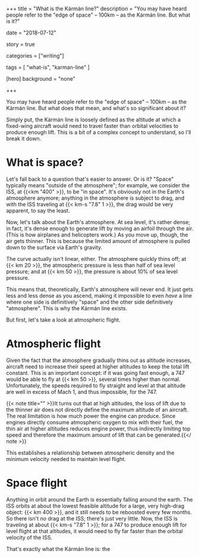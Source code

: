 +++
title = "What is the Kármán line?"
description = "You may have heard people refer to the \"edge of space\" – 100km – as the Kármán line. But what is it?"

date = "2018-07-12"

story = true

categories = ["writing"]

tags = [
     "what-is",
     "karman-line"
     ]

[hero]
background = "none"

+++

You may have heard people refer to the "edge of space" – 100km – as the Kármán
line. But what does that mean, and what's so significant about it?

<!-- more -->

Simply put, the Kármán line is loosely defined as the altitude at which a
fixed-wing aircraft would need to travel faster than orbital velocities to
produce enough lift. This is a bit of a complex concept to understand, so
I'll break it down.

# What is space?

Let's fall back to a question that's easier to answer. Or is it? "Space"
typically means "outside of the atmosphere"; for example, we consider the ISS,
at {{<km "400" >}}, to be "in space". It's obviously not in the Earth's
atmosphere anymore; anything in the atmosphere is subject to drag, and with
the ISS traveling at {{< km-s "7.8" 1 >}}, the drag would be very apparent, to
say the least.

Now, let's talk about the Earth's atmosphere. At sea level, it's rather dense;
in fact, it's dense enough to generate lift by moving an airfoil through the
air. (This is how airplanes and helicopters work.) As you move up, though, the
air gets thinner. This is because the limited amount of atmosphere is pulled
down to the surface via Earth's gravity.

The curve actually isn't linear, either. The atmosphere quickly thins off; at
{{< km 20 >}}, the atmospheric pressure is less than half of sea level
pressure; and at {{< km 50 >}}, the pressure is about 10% of sea
level pressure.

This means that, theoretically, Earth's atmosphere will never end. It just
gets less and less dense as you ascend, making it impossible to even _have_ a
line where one side is definitively "space" and the other side definitively
"atmosphere". This is why the Kármán line exists.

But first, let's take a look at atmospheric flight.

# Atmospheric flight

Given the fact that the atmosphere gradually thins out as altitude increases,
aircraft need to increase their speed at higher altitudes to keep the total
lift constant. This is an important concept: if it was going fast enough, a
747 would be able to fly at {{< km 50 >}}, several times higher than normal.
Unfortunately, the speeds required to fly straight and level at that altitude
are well in excess of Mach 1, and thus impossible, for the 747.

{{< note title="" >}}It turns out that at high altitudes, the loss
of lift due to the thinner air does not directly define the maximum altitude of
an aircraft. The real limitation is how much power the engine can produce.
Since engines directly consume atmospheric oxygen to mix with their fuel, the
thin air at higher altitudes reduces engine power, thus indirectly limiting
top speed and therefore the maximum amount of lift that can be generated.{{</
note >}}

This establishes a relationship between atmospheric density and the minimum
velocity needed to maintain level flight.

# Space flight

Anything in orbit around the Earth is essentially falling around the earth.
The ISS orbits at about the lowest feasible altitude for a large, very
high-drag object: {{< km 400 >}}, and it still needs to be reboosted every few
months. So there isn't _no_ drag at the ISS; there's just very little. Now,
the ISS is traveling at about {{< km-s "7.8" 1 >}}; for a 747 to produce
enough lift for level flight at that altitudes, it would need to fly far
faster than the orbital velocity of the ISS.

That's exactly what the Kármán line is: the